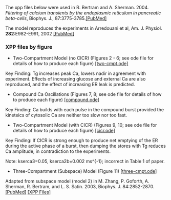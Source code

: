 The xpp files below were used in R. Bertram and A. Sherman. 2004. *Filtering of calcium transients by the endoplasmic reticulum in pancreatic beta-cells*, Biophys. J., 87:3775-3785.[[PubMed]](https://pubmed.ncbi.nlm.nih.gov/15465863/)

The model reproduces the experiments in Arredouani et al, Am. J. Physiol. __282__:E982-E991, 2002 [[PubMed]](https://pubmed.ncbi.nlm.nih.gov/12401716/)

### XPP files by figure


* Two-Compartment Model (no CICR) (Figures 2 - 6; see ode file for details of how to produce each figure) [[two-cmpt.ode]](two-cmpt.ode)

Key Finding: Tg increases peak Ca, lowers nadir in agreement with experiment.
Effects of increasing glucose and external Ca are also reproduced, and the effect of increasing ER leak is predicted.

* Compound Ca Oscillations (Figures 7, 8; see ode file for details of how to produce each figure) [[compound.ode]](compound.ode)

Key Finding: Ca builds with each pulse in the compound burst provided the kineteics of cytosolic Ca are neither too slow nor too fast.

* Two-Compartment Model (with CICR) (Figures 9, 10; see ode file for details of how to produce each figure) [[cicr.ode]](cicr.ode)

Key Finding: If CICR is strong enough to produce net emptying of the ER during the active phase of a burst, then dumping the stores with Tg reduces Ca amplitude, in contradiction to the experiments.

Note: kserca3=0.05, kserca2b=0.002 ms^{-1}; incorrect in Table 1 of paper.

* Three-Compartment (Subspace) Model (Figure 11) [[three-cmpt.ode]](three-cmpt.ode)

Adapted from subspace model (model 2) in M. Zhang, P. Goforth, A. Sherman, R. Bertram, and L. S. Satin. 2003, Biophys. J. 84:2852-2870. [[PubMed]](https://pubmed.ncbi.nlm.nih.gov/12719219/) [[XPP Files]](../Subspace)
